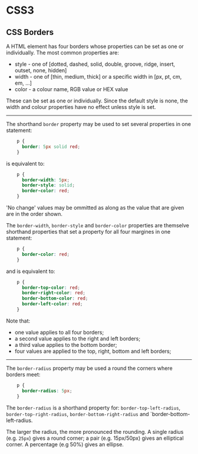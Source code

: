 <!DOCTYPE html>
<html>

<link rel="stylesheet" href="../styles/style-sheet.css" />

<body>

# CSS3

## CSS Borders

A HTML element has four borders whose properties can be set as one or individually.
The most common properties are:

  * style       - one of [dotted, dashed, solid, double, groove, ridge, insert, outset, none, hidden]
  * width       - one of [thin, medium, thick] or a specific width in [px, pt, cm, em, ...]
  * color       - a colour name, RGB value or HEX value

These can be set as one or individually.
Since the default style is none, the width and colour properties have no effect unless style is set.

<hr /><!-- Shorthand -->

The shorthand `border` property may be used to set several properties in one statement:

```css
    p {
      border: 5px solid red;
    }
```

is equivalent to:

```css
    p {
      border-width: 5px;
      border-style: solid;
      border-color: red;
    }
```

'No change' values may be ommitted as along as the value that are given are in the order shown.

The `border-width`, `border-style` and `border-color` properties are themselve shorthand properties
that set a property for all four margines in one statement:

```css
    p {
      border-color: red;
    }
```

and is equivalent to:

```css
    p {
      border-top-color: red;
      border-right-color: red;
      border-bottom-color: red;
      border-left-color: red;
    }
```

Note that:

  * one value applies to all four borders;
  * a second value applies to the right and left borders;
  * a third value applies to the bottom border;
  * four values are applied to the top, right, bottom and left borders;

<hr />

The `border-radius` property may be used a round the corners where borders meet:

```css
    p {
      border-radius: 5px;
    }
```


The `border-radius` is a shorthand property for:
`border-top-left-radius`, `border-top-right-radius`,
`border-bottom-right-radius` and `border-bottom-left-radius.

The larger the radius, the more pronounced the rounding.
A single radius (e.g. `25px`) gives a round corner;
a pair (e.g. 15px/50px) gives an elliptical corner.
A percentage (e.g 50%) gives an ellipse.

</body>
</html>
